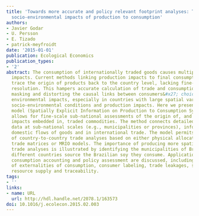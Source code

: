 ```yaml
---
title: 'Towards more accurate and policy relevant footprint analyses: Tracing fine-scale
  socio-environmental impacts of production to consumption'
authors:
- Javier Godar
- U. Persson
- E. Tizado
- patrick-meyfroidt
date: '2015-01-01'
publication: Ecological Economics
publication_types:
- '2'
abstract: The consumption of internationally traded goods causes multiple socio-environmental
  impacts. Current methods linking production impacts to final consumption typically
  trace the origin of products back to the country level, lacking fine-scale spatial
  resolution. This hampers accurate calculation of trade and consumption footprints,
  masking and distorting the causal links between consumers&#x27; choices and their
  environmental impacts, especially in countries with large spatial variability in
  socio-environmental conditions and production impacts. Here we present the SEI-PCS
  model (Spatially Explicit Information on Production to Consumption Systems), which
  allows for fine-scale sub-national assessments of the origin of, and socio-environmental
  impacts embedded in, traded commodities. The method connects detailed production
  data at sub-national scales (e.g., municipalities or provinces), information on
  domestic flows of goods and in international trade. The model permits the downscaling
  of country-to-country trade analyses based on either physical allocation from bilateral
  trade matrices or MRIO models. The importance of producing more spatially-explicit
  trade analyses is illustrated by identifying the municipalities of Brazil from which
  different countries source the Brazilian soy they consume. Applications for improving
  consumption accounting and policy assessment are discussed, including quantification
  of externalities of consumption, consumer labeling, trade leakages, sustainable
  resource supply and traceability.
tags:
- ''
links:
- name: URL
  url: http://hdl.handle.net/2078.1/163573
doi: 10.1016/j.ecolecon.2015.02.003
---
```

